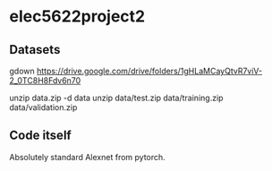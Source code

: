 # elec5622project2


## Datasets
gdown https://drive.google.com/drive/folders/1gHLaMCayQtvR7viV-2_0TC8H8Fdv6n70

unzip data.zip -d data
unzip data/test.zip data/training.zip data/validation.zip

## Code itself

Absolutely standard Alexnet from pytorch.
